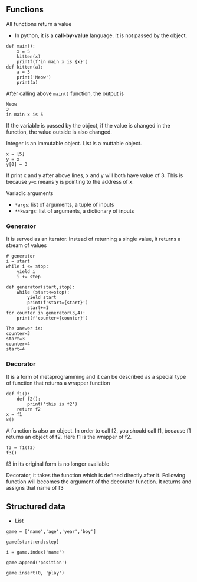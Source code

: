 ## Functions
All functions return a value
- In python, it is a **call-by-value** language. It is not passed by the object.
```
def main():
    x = 5
    kitten(x)
    printf(f'in main x is {x}')
def kitten(a):
    a = 3
    print('Meow')
    print(a)
```
After calling above `main()` function, the output is
```
Meow
3
in main x is 5
```
If the variable is passed by the object, if the value is changed in the function, the value outside is also changed. 

Integer is an immutable object. List is a muttable object.
```
x = [5]
y = x
y[0] = 3
```
If print x and y after above lines, x and y will both have value of 3. This is because `y=x` means y is pointing to the address of x.

Variadic arguments
- `*args`: list of arguments, a tuple of inputs
- `**kwargs`: list of arguments, a dictionary of inputs

### Generator
It is served as an iterator. Instead of returning a single value, it returns a stream of values
```
# generator
i = start
while i <= stop:
    yield i
    i += step
```
```
def generator(start,stop):
    while (start<=stop):
        yield start
        print(f'start={start}')
        start+=1
for counter in generator(3,4):
    print(f'counter={counter}')

The answer is:
counter=3
start=3
counter=4
start=4
```

### Decorator
It is a form of metaprogramming and it can be described as a special type of function that returns a wrapper function

```
def f1():
    def f2():
        print('this is f2')
    return f2
x = f1
x()
```
A function is also an object. In order to call f2, you should call f1, because f1 returns an object of f2. Here f1 is the wrapper of f2.

```
f3 = f1(f3)
f3()
```
f3 in its original form is no longer available

Decorator, it takes the function which is defined directly after it. Following function will becomes the argument of the decorator function. It returns and assigns that name of f3

## Structured data
- List
```
game = ['name','age','year','boy']

game[start:end:step]

i = game.index('name')

game.append('position')

game.insert(0, 'play')
```
